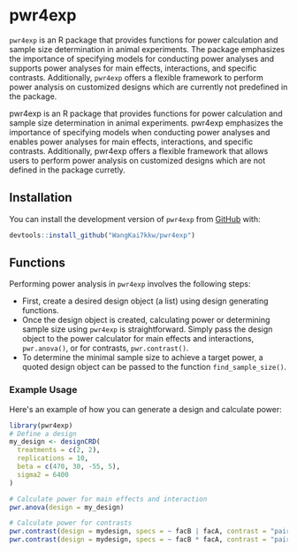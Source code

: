 
# pwr4exp

`pwr4exp` is an R package that provides functions for power calculation and sample size determination in animal experiments. The package emphasizes the importance of specifying models for conducting power analyses and supports power analyses for main effects, interactions, and specific contrasts. Additionally, `pwr4exp` offers a flexible framework to perform power analysis on customized designs which are currently not predefined in the package.

<!-- badges: start -->
<!-- badges: end -->

pwr4exp is an R package that provides functions for power calculation and sample size determination  in animal experiments. pwr4exp emphasizes the importance of specifying models when conducting power analyses and enables power analyses for main effects, interactions, and specific contrasts. Additionally, pwr4exp offers a flexible framework that allows users to perform power analysis on customized designs which are not defined in the package curretly.

## Installation

You can install the development version of `pwr4exp` from [GitHub](https://github.com/yourgithub/pwr4exp) with:

``` r
devtools::install_github("WangKai7kkw/pwr4exp")
```

## Functions

Performing power analysis in `pwr4exp` involves the following steps:
- First, create a desired design object (a list) using design generating functions.
- Once the design object is created, calculating power or determining sample size using `pwr4exp` is straightforward. Simply pass the design object to the power calculator for main effects and interactions, `pwr.anova()`, or for contrasts, `pwr.contrast()`.
- To determine the minimal sample size to achieve a target power, a quoted design object can be passed to the function `find_sample_size()`.

### Example Usage

Here's an example of how you can generate a design and calculate power:

```r
library(pwr4exp)
# Define a design
my_design <- designCRD(
  treatments = c(2, 2),
  replications = 10,
  beta = c(470, 30, -55, 5),
  sigma2 = 6400
)

# Calculate power for main effects and interaction
pwr.anova(design = my_design)

# Calculate power for contrasts
pwr.contrast(design = mydesign, specs = ~ facB | facA, contrast = "pairwise")
pwr.contrast(design = mydesign, specs = ~ facB * facA, contrast = "pairwise")
```

